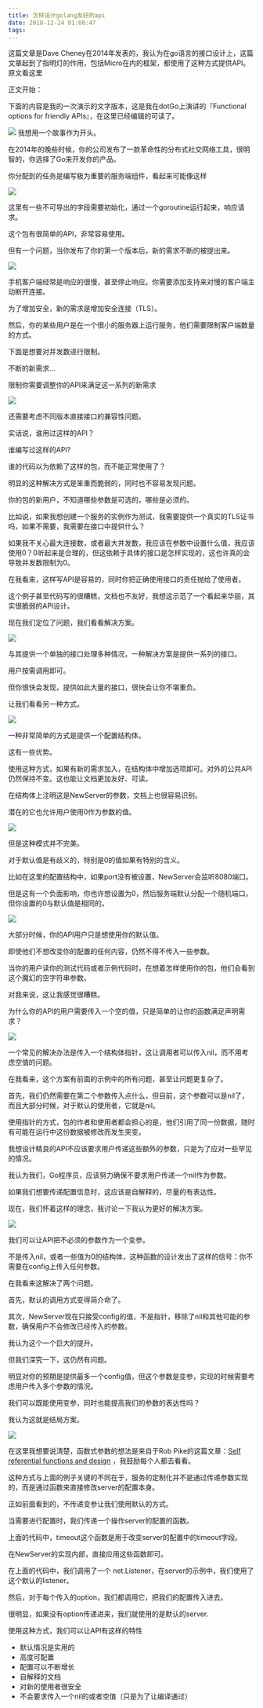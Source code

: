 ```yaml
---
title: 怎样设计golang友好的api
date: 2018-12-24 01:08:47
tags:
---
```


这篇文章是Dave Cheney在2014年发表的，我认为在go语言的接口设计上，这篇文章起到了指明灯的作用，包括Micro在内的框架，都使用了这种方式提供API。原文看这里

正文开始：

下面的内容是我的一次演示的文字版本，这是我在dotGo上演讲的『Functional options for friendly APIs』，在这里已经编辑的可读了。


![](http://btfak.com/images/api-design1.png)
我想用一个故事作为开头。

在2014年的晚些时候，你的公司发布了一款革命性的分布式社交网络工具，很明智的，你选择了Go来开发你的产品。

你分配到的任务是编写极为重要的服务端组件，看起来可能像这样

![](http://btfak.com/images/api-design2.png)

这里有一些不可导出的字段需要初始化，通过一个goroutine运行起来，响应请求。

这个包有很简单的API，非常容易使用。

但有一个问题，当你发布了你的第一个版本后，新的需求不断的被提出来。

![](http://btfak.com/images/api-design3.png)

手机客户端经常是响应的很慢，甚至停止响应。你需要添加支持来对慢的客户端主动断开连接。

为了增加安全，新的需求是增加安全连接（TLS）。

然后，你的某些用户是在一个很小的服务器上运行服务，他们需要限制客户端数量的方式。

下面是想要对并发数进行限制。

不断的新需求…

限制你需要调整你的API来满足这一系列的新需求

![](http://btfak.com/images/api-design4.png)

还需要考虑不同版本直接接口的兼容性问题。

实话说，谁用过这样的API？

谁编写过这样的API?

谁的代码以为依赖了这样的包，而不能正常使用了？

明显的这种解决方式是笨重而脆弱的，同时也不容易发现问题。

你的包的新用户，不知道哪些参数是可选的，哪些是必须的。

比如说，如果我想创建一个服务的实例作为测试，我需要提供一个真实的TLS证书吗，如果不需要，我需要在接口中提供什么？

如果我不关心最大连接数，或者最大并发数，我应该在参数中设置什么值，我应该使用0？0听起来是合理的，但这依赖于具体的接口是怎样实现的，这也许真的会导致并发数限制为0。

在我看来，这样写API是容易的，同时你把正确使用接口的责任抛给了使用者。

这个例子甚至代码写的很糟糕，文档也不友好，我想这示范了一个看起来华丽，其实很脆弱的API设计。

现在我们定位了问题，我们看看解决方案。

![](http://btfak.com/images/api-design5.png)

与其提供一个单独的接口处理多种情况，一种解决方案是提供一系列的接口。

用户按需调用即可。

但你很快会发现，提供如此大量的接口，很快会让你不堪重负。

让我们看看另一种方式。

![](http://btfak.com/images/api-design6.png)

一种非常简单的方式是提供一个配置结构体。

这有一些优势。

使用这种方式，如果有新的需求加入，在结构体中增加选项即可。对外的公共API仍然保持不变。这也能让文档更加友好、可读。

在结构体上注明这是NewServer的参数，文档上也很容易识别。

潜在的它也允许用户使用0作为参数的值。

![](http://btfak.com/images/api-design7.png)

但是这种模式并不完美。

对于默认值是有歧义的，特别是0的值如果有特别的含义。

比如在这里的配置结构中，如果port没有被设置，NewServer会监听8080端口。

但是这有一个负面影响，你也许想设置为0，然后服务端默认分配一个随机端口，但你设置的0与默认值是相同的。

![](http://btfak.com/images/api-design8.png)

大部分时候，你的API用户只是想使用你的默认值。

即使他们不想改变你的配置的任何内容，仍然不得不传入一些参数。

当你的用户读你的测试代码或者示例代码时，在想着怎样使用你的包，他们会看到这个魔幻的空字符串参数。

对我来说，这让我感觉很糟糕。

为什么你的API的用户需要传入一个空的值，只是简单的让你的函数满足声明需求？

![](http://btfak.com/images/api-design9.png)

一个常见的解决办法是传入一个结构体指针，这让调用者可以传入nil，而不用考虑空值的问题。

在我看来，这个方案有前面的示例中的所有问题，甚至让问题更复杂了。

首先，我们仍然需要在第二个参数传入点什么，但目前，这个参数可以是nil了，而且大部分时候，对于默认的使用者，它就是nil。

使用指针的方式，包的作者和使用者都会担心的是，他们引用了同一份数据，随时有可能在运行中这份数据被修改而发生突变。

我想设计精良的API不应该要求用户传递这些额外的参数，只是为了应对一些罕见的情况。

我认为我们，Go程序员，应该努力确保不要求用户传递一个nil作为参数。

如果我们想要传递配置信息时，这应该是自解释的，尽量的有表达性。

现在，我们怀着这样的理念，我讨论一下我认为更好的解决方案。

![](http://btfak.com/images/api-design10.png)

我们可以让API把不必须的参数作为一个变参。

不是传入nil，或者一些值为0的结构体，这种函数的设计发出了这样的信号：你不需要在config上传入任何参数。

在我看来这解决了两个问题。

首先，默认的调用方式变得简介命了。

其次，NewServer现在只接受config的值，不是指针，移除了nil和其他可能的参数，确保用户不会修改已经传入的参数。

我认为这个一个巨大的提升。

但我们深究一下，这仍然有问题。

明显对你的预期是提供最多一个config值，但这个参数是变参，实现的时候需要考虑用户传入多个参数的情况。

我们可以既能使用变参，同时也能提高我们的参数的表达性吗？

我认为这就是结局方案。

![](http://btfak.com/images/api-design11.png)


在这里我想要说清楚，函数式参数的想法是来自于Rob Pike的这篇文章：[Self referential functions and design](http://commandcenter.blogspot.com/2014/01/self-referential-functions-and-design.html) ，我鼓励每个人都去看看。

这种方式与上面的例子关键的不同在于，服务的定制化并不是通过传递参数实现的，而是通过函数来直接修改server的配置本身。

正如前面看到的，不传递变参让我们使用默认的方式。

当需要进行配置时，我们传递一个操作server的配置的函数。

上面的代码中，timeout这个函数是用于改变server的配置中的timeout字段。



在NewServer的实现内部，直接应用这些函数即可。

在上面的代码中，我们调用了一个 net.Listener，在server的示例中，我们使用了这个默认的listener。

然后，对于每个传入的option，我们都调用它，把我们的配置传入进去。

很明显，如果没有option传递进来，我们就使用的是默认的server.

使用这种方式，我们可以让API有这样的特性

- 默认情况是实用的
- 高度可配置
- 配置可以不断增长
- 自解释的文档
- 对新的使用者很安全
- 不会要求传入一个nil的或者空值（只是为了让编译通过）